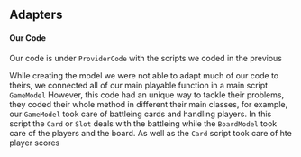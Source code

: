 

## Adapters

#### Our Code
Our code is under `ProviderCode` with the scripts we coded in the previous

While creating the model we were not able to adapt much of our code to theirs, we connected all of our main playable function in a main script `GameModel` However, this code had an unique way to tackle their problems, they coded their whole method in different their main classes, for example, our `GameModel` took care of battleing cards and handling players. In this script the `Card` or `Slot` deals with the battleing while the `BoardModel` took care of the players and the board. As well as the `Card` script took care of hte player scores 